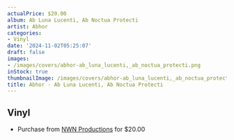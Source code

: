 ```yaml
---
actualPrice: $20.00
album: Ab Luna Lucenti, Ab Noctua Protecti
artist: Abhor
categories:
- Vinyl
date: '2024-11-02T05:25:07'
draft: false
images:
- /images/covers/abhor-ab_luna_lucenti,_ab_noctua_protecti.png
inStock: true
thumbnailImage: /images/covers/abhor-ab_luna_lucenti,_ab_noctua_protecti-thumb.png
title: Abhor - Ab Luna Lucenti, Ab Noctua Protecti
---
```


## Vinyl
* Purchase from [NWN Productions](http://shop.nwnprod.com/index.php?route=product/product&path=75&product_id=57420&sort=pd.name&order=ASC) for $20.00
